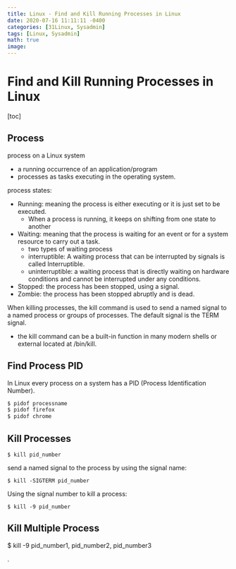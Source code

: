 ```yaml
---
title: Linux - Find and Kill Running Processes in Linux
date: 2020-07-16 11:11:11 -0400
categories: [31Linux, Sysadmin]
tags: [Linux, Sysadmin]
math: true
image: 
---
```



# Find and Kill Running Processes in Linux

[toc]

## Process

process on a Linux system
- a running occurrence of an application/program
- processes as tasks executing in the operating system.

process states:
- Running: meaning the process is either executing or it is just set to be executed.
  - When a process is running, it keeps on shifting from one state to another
- Waiting: meaning that the process is waiting for an event or for a system resource to carry out a task.
  - two types of waiting process
  - interruptible: A waiting process that can be interrupted by signals is called Interruptible.
  - uninterruptible: a waiting process that is directly waiting on hardware conditions and cannot be interrupted under any conditions.
- Stopped: the process has been stopped, using a signal.
- Zombie: the process has been stopped abruptly and is dead.

When killing processes, the kill command is used to send a named signal to a named process or groups of processes. The default signal is the TERM signal.
- the kill command can be a built-in function in many modern shells or external located at /bin/kill.

## Find Process PID
In Linux every process on a system has a PID (Process Identification Number).

```c
$ pidof processname
$ pidof firefox
$ pidof chrome
```

## Kill Processes

`$ kill pid_number`

send a named signal to the process by using the signal name:

`$ kill -SIGTERM pid_number`

Using the signal number to kill a process:

`$ kill -9 pid_number`


## Kill Multiple Process

$ kill -9 pid_number1, pid_number2, pid_number3



.
